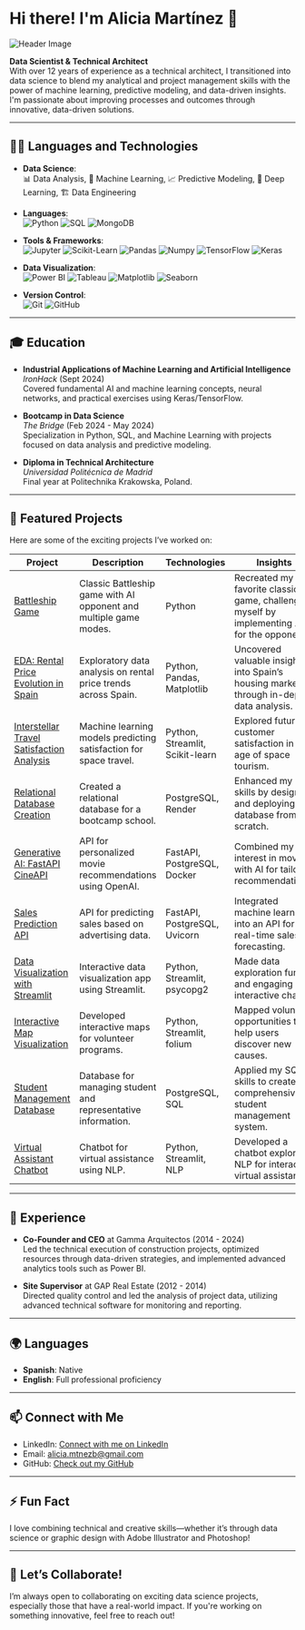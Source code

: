 # Hi there! I'm Alicia Martínez 👋

![Header Image](/aliciamb86/github-header-image.png)

**Data Scientist & Technical Architect**  
With over 12 years of experience as a technical architect, I transitioned into data science to blend my analytical and project management skills with the power of machine learning, predictive modeling, and data-driven insights. I'm passionate about improving processes and outcomes through innovative, data-driven solutions.

---

## 🧑‍💻 Languages and Technologies

- **Data Science**:  
  📊 Data Analysis, 🤖 Machine Learning, 📈 Predictive Modeling, 🧠 Deep Learning, 🏗️ Data Engineering

- **Languages**:  
  ![Python](https://img.shields.io/badge/-Python-3776AB?style=flat&logo=python&logoColor=white) 
  ![SQL](https://img.shields.io/badge/-SQL-4479A1?style=flat&logo=postgresql&logoColor=white) 
  ![MongoDB](https://img.shields.io/badge/-MongoDB-47A248?style=flat&logo=mongodb&logoColor=white)

- **Tools & Frameworks**:  
  ![Jupyter](https://img.shields.io/badge/-Jupyter-F37626?style=flat&logo=jupyter&logoColor=white) 
  ![Scikit-Learn](https://img.shields.io/badge/-Scikit%20Learn-F7931E?style=flat&logo=scikitlearn&logoColor=white) 
  ![Pandas](https://img.shields.io/badge/-Pandas-150458?style=flat&logo=pandas&logoColor=white) 
  ![Numpy](https://img.shields.io/badge/-NumPy-013243?style=flat&logo=numpy&logoColor=white) 
  ![TensorFlow](https://img.shields.io/badge/-TensorFlow-FF6F00?style=flat&logo=tensorflow&logoColor=white) 
  ![Keras](https://img.shields.io/badge/-Keras-D00000?style=flat&logo=keras&logoColor=white)

- **Data Visualization**:  
  ![Power BI](https://img.shields.io/badge/-Power%20BI-F2C811?style=flat&logo=powerbi&logoColor=black) 
  ![Tableau](https://img.shields.io/badge/-Tableau-E97627?style=flat&logo=tableau&logoColor=white) 
  ![Matplotlib](https://img.shields.io/badge/-Matplotlib-11557C?style=flat&logo=plotly&logoColor=white) 
  ![Seaborn](https://img.shields.io/badge/-Seaborn-3776AB?style=flat&logoColor=white)

- **Version Control**:  
  ![Git](https://img.shields.io/badge/-Git-F05032?style=flat&logo=git&logoColor=white) 
  ![GitHub](https://img.shields.io/badge/-GitHub-181717?style=flat&logo=github&logoColor=white)

---

## 🎓 Education

- **Industrial Applications of Machine Learning and Artificial Intelligence**  
  _IronHack_ (Sept 2024)  
  Covered fundamental AI and machine learning concepts, neural networks, and practical exercises using Keras/TensorFlow.

- **Bootcamp in Data Science**  
  _The Bridge_ (Feb 2024 - May 2024)  
  Specialization in Python, SQL, and Machine Learning with projects focused on data analysis and predictive modeling.

- **Diploma in Technical Architecture**  
  _Universidad Politécnica de Madrid_  
  Final year at Politechnika Krakowska, Poland.

---

## 🚀 Featured Projects

Here are some of the exciting projects I’ve worked on:

| Project | Description | Technologies | Insights |
|---------|-------------|--------------|----------|
| [Battleship Game](https://github.com/aliciamb86/Battleship-Game) | Classic Battleship game with AI opponent and multiple game modes. | Python | Recreated my favorite classic game, challenging myself by implementing AI for the opponent! |
| [EDA: Rental Price Evolution in Spain](https://github.com/aliciamb86/EDA-Rental-Price-Evolution-in-Spain) | Exploratory data analysis on rental price trends across Spain. | Python, Pandas, Matplotlib | Uncovered valuable insights into Spain’s housing market through in-depth data analysis. |
| [Interstellar Travel Satisfaction Analysis](https://github.com/aliciamb86/ML-interstellar-travel-satisfaction) | Machine learning models predicting satisfaction for space travel. | Python, Streamlit, Scikit-learn | Explored futuristic customer satisfaction in the age of space tourism. |
| [Relational Database Creation](https://github.com/aliciamb86/Relational-Database-Creation) | Created a relational database for a bootcamp school. | PostgreSQL, Render | Enhanced my skills by designing and deploying a database from scratch. |
| [Generative AI: FastAPI CineAPI](https://github.com/aliciamb86/API-movie-recommendations) | API for personalized movie recommendations using OpenAI. | FastAPI, PostgreSQL, Docker | Combined my interest in movies with AI for tailored recommendations. |
| [Sales Prediction API](https://github.com/aliciamb86/API-sales-prediction) | API for predicting sales based on advertising data. | FastAPI, PostgreSQL, Uvicorn | Integrated machine learning into an API for real-time sales forecasting. |
| [Data Visualization with Streamlit](https://github.com/aliciamb86/Beyond-Education-Project/tree/main/DASHBOARD%20INTERACTIVO) | Interactive data visualization app using Streamlit. | Python, Streamlit, psycopg2 | Made data exploration fun and engaging with interactive charts. |
| [Interactive Map Visualization](https://github.com/aliciamb86/Beyond-Education-Project/tree/main/MAPA%20INTERACTIVO) | Developed interactive maps for volunteer programs. | Python, Streamlit, folium | Mapped volunteer opportunities to help users discover new causes. |
| [Student Management Database](https://github.com/aliciamb86/Beyond-Education-Project/tree/main/BBDD) | Database for managing student and representative information. | PostgreSQL, SQL | Applied my SQL skills to create a comprehensive student management system. |
| [Virtual Assistant Chatbot](https://github.com/nicoDataCreator/DATA) | Chatbot for virtual assistance using NLP. | Python, Streamlit, NLP | Developed a chatbot exploring NLP for interactive virtual assistance. |

---

## 💼 Experience

- **Co-Founder and CEO** at Gamma Arquitectos (2014 - 2024)  
  Led the technical execution of construction projects, optimized resources through data-driven strategies, and implemented advanced analytics tools such as Power BI.

- **Site Supervisor** at GAP Real Estate (2012 - 2014)  
  Directed quality control and led the analysis of project data, utilizing advanced technical software for monitoring and reporting.

---

## 🌍 Languages

- **Spanish**: Native  
- **English**: Full professional proficiency

---

## 📫 Connect with Me

- LinkedIn: [Connect with me on LinkedIn](https://www.linkedin.com/in/aliciamart%C3%ADnez-ds/)  
- Email: [alicia.mtnezb@gmail.com](mailto:alicia.mtnezb@gmail.com)  
- GitHub: [Check out my GitHub](https://github.com/aliciamb86)

---

## ⚡ Fun Fact  
I love combining technical and creative skills—whether it’s through data science or graphic design with Adobe Illustrator and Photoshop!

---

## 🤝 Let’s Collaborate!

I’m always open to collaborating on exciting data science projects, especially those that have a real-world impact. If you're working on something innovative, feel free to reach out!
